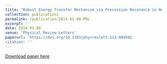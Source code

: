 ```yaml
---
title: "Robust Energy Transfer Mechanism via Precession Resonance in Nonlinear Turbulent Wave Systems"
collection: publications
permalink: /publication/2014-01-08-PRL
excerpt: ''
date: 2014-01-08
venue: 'Physical Review Letters'
paperurl: 'https://doi.org/10.1103/physrevlett.113.084502
citation: ''
---
```


[Download paper here]()

